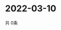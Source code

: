 # 2022-03-10
  共 0条

  <!-- BEGIN -->
  <!-- 最后更新时间Thu Mar 10 2022 11:04:02 GMT+0000 (Coordinated Universal Time) -->
  
  <!-- END -->
  
  